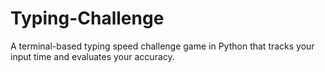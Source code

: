 # Typing-Challenge
A terminal-based typing speed challenge game in Python that tracks your input time and evaluates your accuracy.
